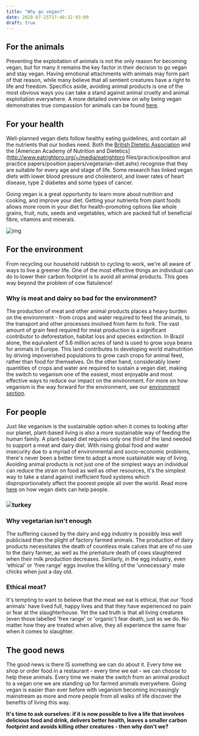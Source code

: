 ```yaml
---
title: "Why go vegan?"
date: 2020-07-25T17:40:32-03:00
draft: true
---
```

## For the animals 

Preventing the exploitation of animals is not the only reason for becoming vegan, but for many it remains the key factor in their decision to go vegan and stay vegan. Having emotional attachments with animals may form part of that reason, while many believe that all sentient creatures have a right to life and freedom. Specifics aside, avoiding animal products is one of the most obvious ways you can take a stand against animal cruelty and animal exploitation everywhere. A more detailed overview on why being vegan demonstrates true compassion for animals can be found [here](https://www.vegansociety.com/sites/default/files/CompassionForAnimalsedited.pdf). 

## For your health 

Well-planned vegan diets follow healthy eating guidelines, and contain all the nutrients that our bodies need. Both the [British Dietetic Association](https://www.vegansociety.com/society/whos-involved/partners/british-dietetic-association) and the [American Academy of Nutrition and Dietetics](http://www.eatrightpro.org/~/media/eatrightpro files/practice/position and practice papers/position papers/vegetarian-diet.ashx) recognise that they are suitable for every age and stage of life. Some research has linked vegan diets with lower blood pressure and cholesterol, and lower rates of heart disease, type 2 diabetes and some types of cancer.

Going vegan is a great opportunity to learn more about nutrition and cooking, and improve your diet. Getting your nutrients from plant foods allows more room in your diet for health-promoting options like whole grains, fruit, nuts, seeds and vegetables, which are packed full of beneficial fibre, vitamins and minerals.

![img](https://www.vegansociety.com/sites/default/files/uploads/Earth.png)

## For the environment 

From recycling our household rubbish to cycling to work, we're all aware of ways to live a greener life. One of the most effective things an individual can do to lower their carbon footprint is to avoid all animal products. This goes way beyond the problem of cow flatulence!

### Why is meat and dairy so bad for the environment? 

The production of meat and other animal products places a heavy burden on the environment - from crops and water required to feed the animals, to the transport and other processes involved from farm to fork. The vast amount of grain feed required for meat production is a significant contributor to deforestation, habitat loss and species extinction. In Brazil alone, the equivalent of 5.6 million acres of land is used to grow soya beans for animals in Europe. This land contributes to developing world malnutrition by driving impoverished populations to grow cash crops for animal feed, rather than food for themselves. On the other hand, considerably lower quantities of crops and water are required to sustain a vegan diet, making the switch to veganism one of the easiest, most enjoyable and most effective ways to reduce our impact on the environment. For more on how veganism is the way forward for the environment, see our [environment section](https://www.vegansociety.com/resources/environment).

## For people 

Just like veganism is the sustainable option when it comes to looking after our planet, plant-based living is also a more sustainable way of feeding the human family. A plant-based diet requires only one third of the land needed to support a meat and dairy diet. With rising global food and water insecurity due to a myriad of environmental and socio-economic problems, there's never been a better time to adopt a more sustainable way of living. Avoiding animal products is not just one of the simplest ways an individual can reduce the strain on food as well as other resources, it's the simplest way to take a stand against inefficient food systems which disproportionately affect the poorest people all over the world. Read more [here](https://www.vegansociety.com/resources/environment/food-security) on how vegan diets can help people.

### ![turkey](https://www.vegansociety.com/sites/default/files/uploads/Turkey_960.JPG) 

###  Why vegetarian isn't enough 

The suffering caused by the dairy and egg industry is possibly less well publicised than the plight of factory farmed animals. The production of dairy products necessitates the death of countless male calves that are of no use to the dairy farmer, as well as the premature death of cows slaughtered when their milk production decreases. Similarly, in the egg industry, even 'ethical' or 'free range' eggs involve the killing of the 'unnecessary' male chicks when just a day old.

### Ethical meat? 

It's tempting to want to believe that the meat we eat is ethical, that our 'food animals' have lived full, happy lives and that they have experienced no pain or fear at the slaughterhouse. Yet the sad truth is that all living creatures (even those labelled 'free range' or 'organic') fear death, just as we do. No matter how they are treated when alive, they all experience the same fear when it comes to slaughter.

## The good news 

The good news is there IS something we can do about it. Every time we shop or order food in a restaurant - every time we eat - we can choose to help these animals. Every time we make the switch from an animal product to a vegan one we are standing up for farmed animals everywhere. Going vegan is easier than ever before with veganism becoming increasingly mainstream as more and more people from all walks of life discover the benefits of living this way.  

 **It's time to ask ourselves: if it is now possible to live a life that involves delicious food and drink, delivers better health, leaves a smaller carbon footprint and avoids killing other creatures - then why don't we?**